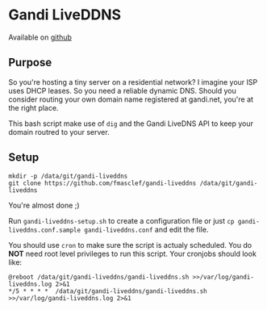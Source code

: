 Gandi LiveDDNS
==============

Available on [github](https://github.com/fmasclef/gandi-liveddns)

Purpose
-------

So you're hosting a tiny server on a residential network? I imagine your ISP uses DHCP leases. So you need a reliable dynamic DNS. Should you consider routing your own domain name registered at gandi.net, you're at the right place.

This bash script make use of `dig` and the Gandi LiveDNS API to keep your domain routred to your server.

Setup
-----

```
mkdir -p /data/git/gandi-liveddns
git clone https://github.com/fmasclef/gandi-liveddns /data/git/gandi-liveddns
```

You're almost done ;)

Run `gandi-liveddns-setup.sh` to create a configuration file or just `cp gandi-liveddns.conf.sample gandi-liveddns.conf` and edit the file.

You should use `cron` to make sure the script is actualy scheduled. You do **NOT** need root level privileges to run this script. Your cronjobs should look like:

```
@reboot /data/git/gandi-liveddns/gandi-liveddns.sh >>/var/log/gandi-liveddns.log 2>&1
*/5 * * * *  /data/git/gandi-liveddns/gandi-liveddns.sh >>/var/log/gandi-liveddns.log 2>&1
```
